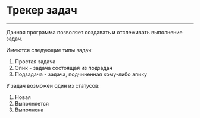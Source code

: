 # Трекер задач 

---  
Данная программа позволяет создавать и отслеживать выполнение задач.

Имеются следующие типы задач:
1. Простая задача
2. Эпик - задача состоящая из подзадач
3. Подзадача - задача, подчиненная кому-либо эпику

У задач возможен один из статусов:
1. Новая
2. Выполняется
3. Выполнена